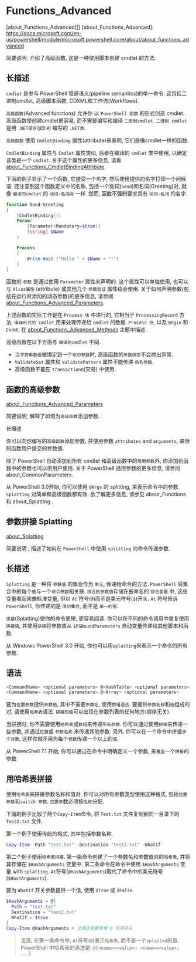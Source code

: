 # Functions_Advanced

[about_Functions_Advanced][]
[about_Functions_Advanced]: https://docs.microsoft.com/en-us/powershell/module/microsoft.powershell.core/about/about_functions_advanced

简要说明; 介绍了高级函数, 这是一种使用脚本创建 cmdlet 的方法.

## 长描述

`cmdlet` 是参与 PowerShell 管道语义(pipeline semantics)的单一命令.
这包括二进制cmdlet, 高级脚本函数, CDXML和工作流(Workflows).

`高级函数`(Advanced functions) 允许你 以 `PowerShell 函数` 的形式创造 cmdlet.
高级函数使创建cmdlet更容易, 而不需要编写和编译 `二进制cmdlet`.
`二进制 cmdlet` 是用 `.NET语言`(如`C#`) 编写的 `.NET类`.

`高级函数` 使用 `CmdletBinding` 属性(attribute)来表明, 它们是像cmdlet一样的函数.

`CmdletBinding` 属性与 `Cmdlet` 属性类似, 后者在编译的 `cmdlet` 类中使用, 以确定该类是一个 `cmdlet`.
关于这个属性的更多信息, 请看 [about_Functions_CmdletBindingAttribute][].

下面的例子显示了一个函数, 它接受一个名字, 然后使用提供的名字打印一个问候语.
还注意到这个函数定义中的名称, 包括一个动词(`Send`)和名词(Greeting)对, 就像 `编译的cmdlet` 的 `动词-名词对` 一样.
然而, 函数不强制要求具有 `动词-名词` 的名字.

```PowerShell
function Send-Greeting
{
    [CmdletBinding()]
    Param(
        [Parameter(Mandatory=$true)]
        [string] $Name
    )

    Process
    {
        Write-Host ("Hello " + $Name + "!")
    }
}
```

函数的 `参数` 是通过使用 `Parameter` 属性来声明的.
这个属性可以单独使用, 也可以与 `Alias属性` (attribute) 或其他几个 `参数验证` 属性结合使用.
关于如何声明参数(包括在运行时添加的动态参数)的更多信息, 请参阅 [about_Functions_Advanced_Parameters][].

上述函数的实际工作是在 `Process 块` 中进行的, 它相当于 `ProcessingRecord` 方法, `编译形式的 cmdlet` 用来处理传递给 `cmdlet` 的数据.
`Process 块`, 以及 `Begin` 和 `End块`, 在 [about_Functions_Advanced_Methods][] 主题中描述.

高级函数在以下方面与 `编译的cmdlet` 不同.

+ 当`字符串数组`被绑定到一个`布尔参数`时, 高级函数的`参数绑定`不会抛出异常.
+ `ValidateSet` 属性和 `ValidatePattern` 属性不能传递 `命名参数`.
+ 高级函数不能在 `transaction`s(交易) 中使用.

[about_Functions_Advanced_Parameters]: https://docs.microsoft.com/en-us/powershell/module/microsoft.powershell.core/about/about_functions_advanced_parameters
[about_Functions_Advanced_Methods]: https://docs.microsoft.com/en-us/powershell/module/microsoft.powershell.core/about/about_functions_advanced_methods
[about_Functions_CmdletBindingAttribute]: https://docs.microsoft.com/en-us/powershell/module/microsoft.powershell.core/about/about_functions_cmdletbindingattribute

## 函数的高级参数

[about_Functions_Advanced_Parameters](https://docs.microsoft.com/en-us/powershell/module/microsoft.powershell.core/about/about_functions_advanced_parameters)

简要说明; 解释了如何为`高级函数`添加参数.

长描述

你可以向你编写的`高级函数`添加参数, 并使用参数 `attributes` and `arguments`, 来限制函数用户提交的参数值.

除了 PowerShell 自动添加到所有 cmdlet 和高级函数中的`常用参数`外, 你添加到函数中的参数也可以供用户使用.
关于 PowerShell 通用参数的更多信息, 请参阅about_CommonParameters.

从 PowerShell 3.0开始, 你可以使用 `@Args` 的 splitting, 来表示命令中的参数.
`Splatting` 对简单和高级函数都有效. 欲了解更多信息, 请参见 about_Functions 和 about_Splatting .

## 参数拼接 Splatting

[about_Splatting](https://docs.microsoft.com/en-us/powershell/module/microsoft.powershell.core/about/about_splatting)

简要说明 ; 描述了如何在 `PowerShell` 中使用 `splitting` 向命令传递参数.

## 长描述

`Splatting` 是一种将 `参数值` 的集合作为 `单元`, 传递给命令的方法.
`PowerShell` 将集合中的每个`值`与一个`命令参数`相关联.
`拼合的参数值`存储在被命名的 `拼合变量` 中, 这些变量看起来像标准变量, 但以 `At` 符号(`@`)而不是美元符号(`$`)开头.
`At` 符号告诉 `PowerShell`, 你传递的是 `值的集合`, 而不是 `单一的值`.

`拼接`(Splatting)使你的命令更短, 更容易阅读.
你可以在不同的命令调用中重复使用`拼接值`,
并使用`拼接`将参数值从 `$PSBoundParameters` 自动变量传递给其他脚本和函数.

从 Windows PowerShell 3.0 开始, 你也可以用`splatting`来表示一个命令的所有参数.

## 语法

```powershell
<CommandName> <optional parameters> @<HashTable> <optional parameters>
<CommandName> <optional parameters> @<Array> <optional parameters>
```

要为`位置参数`提供`参数值`, 其中不需要`参数名`, 使用`数组语法`.
要提供`参数名称`和`值`组成的对, 请使用`哈希表`语法. `拼接的值`可以出现在参数列表的任何地方(顺序无关).

当拼接时, 你不需要使用`哈希表`或`数组`来传递`所有参数`.
你可以通过使用`拼接`来传递一些参数, 并通过`位置`或 `参数名称` 来传递其他参数.
另外, 你可以在一个命令中拼接`多个对象`, 这样你就不用为每个`参数`传递一个以上的`值`.

从 PowerShell 7.1 开始, 你可以通过在命令中明确定义一个参数, 来`覆盖`一个`拼接`的参数.

## 用哈希表拼接

使用`哈希表`来拼接参数名称和值对.
你可以对所有参数类型使用这种格式, 包括`位置参数`和`switch 参数`. `位置参`数必须按`名称`分配.

下面的例子比较了两个`Copy-Item`命令, 将 `Test.txt` 文件复制到同一目录下的 `Test2.txt` 文件.

第一个例子使用传统的格式, 其中包括参数名称.

```PowerShell
Copy-Item -Path "test.txt" -Destination "test2.txt" -WhatIf
```

第二个例子使用`哈希表拼接`.
第一条命令创建了一个参数名和参数值对的`哈希表`, 并将其存储在 `$HashArguments` 变量中.
第二条命令在命令中使用 `$HashArguments` 变量 with `splatting`.
`At`符号(`@HashArguments`)取代了命令中的美元符号(`$HashArguments`).

要为 `WhatIf` 开关参数提供一个值, 使用 `$True` 或 `$False`.

```PowerShell
$HashArguments = @{
  Path = "test.txt"
  Destination = "test2.txt"
  WhatIf = $true
}
Copy-Item @HashArguments # 注意这里要使用 @ 符号开头
```

> 注意;
>在第一条命令中, `At`符号(`@`)表示`哈希表`, 而不是一个`splatted`的值.
>PowerShell 中哈希表的语法是: `@{<name>=<value>; <name>=<value>; ...}`
